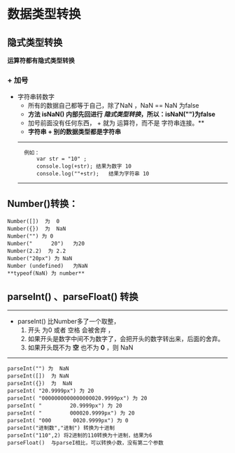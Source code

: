 # 数据类型转换
## 隐式类型转换
**运算符都有隐式类型转换**
### \+ 加号

- 字符串转数字
    - 所有的数据自己都等于自己，除了NaN ，NaN == NaN  为false
    - **方法 isNaN() 内部先回进行 *隐式类型转换*，所以：isNaN("")为false**
    - 加号前面没有任何东西， + 就为 运算符，而不是 字符串连接。**
    - **字符串 + 别的数据类型都是字符串**
    ---
        例如：
            var str = "10" ;
            console.log(+str); 结果为数字 10
            console.log(""+str);   结果为字符串 10 
    ---

## Number()转换：
    Number([])  为  0
    Number({})  为  NaN
    Number("") 为 0   
    Number("      20")   为20
    Number(2.2)  为 2.2
    Number("20px") 为 NaN 
    Number (undefined)   为NaN
    **typeof(NaN) 为 number**  
      
## parseInt() 、parseFloat() 转换
---
- parseInt() 比Number多了一个取整，
    1. 开头 为0 或者 空格 会被舍弃 ，
    2. 如果开头是数字中间不为数字了，会把开头的数字转出来，后面的舍弃。
    3. 如果开头既不为 **空** 也不为 **0** ，则 NaN
---
    parseInt("") 为  NaN      
    parseInt([])  为 NaN
    parseInt({})  为  NaN
    parseInt( "20.9999px") 为 20 
    parseInt( "0000000000000000020.9999px") 为 20
    parseInt( "         20.9999px") 为 20
    parseInt( "         000020.9999px") 为 20
    parseInt( "000       0020.9999px") 为 0
    parseInt("进制数","进制") 转换为十进制
    parseInt("110",2) 将2进制的110转换为十进制，结果为6  
    parseFloat()  与parseI相比，可以转换小数，没有第二个参数
